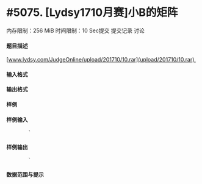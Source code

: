 
# #5075. [Lydsy1710月赛]小B的矩阵
内存限制：256 MiB 时间限制：10 Sec提交 提交记录 讨论
#### 题目描述
[www.lydsy.com/JudgeOnline/upload/201710/10.rar](upload/201710/10.rar) 
#### 输入格式

#### 输出格式

#### 样例

#### 样例输入

			`
#### 样例输出

			`
#### 数据范围与提示

